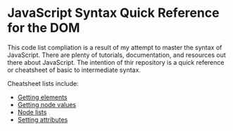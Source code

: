 # JavaScript Syntax Quick Reference for the DOM

This code list compliation is a result of my attempt to master the syntax of JavaScript. There are plenty of tutorials, documentation, and resources out there about JavaScript. The intention of thir repository is a quick reference or cheatsheet of basic to intermediate syntax.

Cheatsheet lists include:
- [Getting elements](getting-elements.js)
- [Getting node values](getting-node-values.js)
- [Node lists](node-lists.js)
- [Setting attributes](setting-attributes.js)